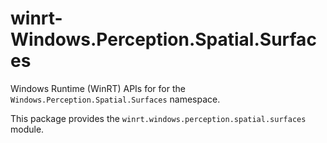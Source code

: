 <!-- warning: Please don't edit this file. It was automatically generated. -->

# winrt-Windows.Perception.Spatial.Surfaces

Windows Runtime (WinRT) APIs for for the `Windows.Perception.Spatial.Surfaces` namespace.

This package provides the `winrt.windows.perception.spatial.surfaces` module.
